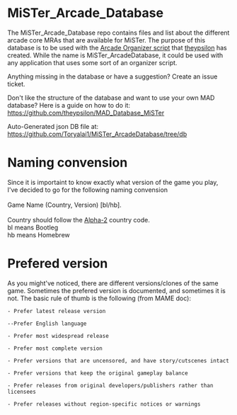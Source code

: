 # MiSTer_Arcade_Database

The MiSTer_Arcade_Database repo contains files and list about the different arcade core MRAs that are available for MiSTer. The purpose of this database is to be used with the [Arcade Organizer script](https://github.com/theypsilon/_arcade-organizer "Arcade Organizer script") that [theypsilon](https://github.com/theypsilon/_arcade-organizer "theypsilon") has created. While the name is MiSTer_ArcadeDatabase, it could be used with any application that uses some sort of an organizer script.

Anything missing in the database or have a suggestion?
Create an issue ticket. 

Don't like the structure of the database and want to use your own MAD database?
Here is a guide on how to do it: https://github.com/theypsilon/MAD_Database_MiSTer

Auto-Generated json DB file at: 
https://github.com/Toryalai1/MiSTer_ArcadeDatabase/tree/db

# Naming convension
Since it is importaint to know exactly what version of the game you play, I've decided to go for the following naming convension </br> </br> Game Name (Country, Version) [bl/hb]. </br> </br>
Country should follow the [Alpha-2](https://www.iban.com/country-codes) country code.
</br>
bl means Bootleg
</br>
hb means Homebrew

# Prefered version
As you might've noticed, there are different versions/clones of the same game. Sometimes the prefered version is documented, and sometimes it is not. The basic rule of thumb is the following (from MAME doc):

```
- Prefer latest release version

--Prefer English language

- Prefer most widespread release

- Prefer most complete version

- Prefer versions that are uncensored, and have story/cutscenes intact

- Prefer versions that keep the original gameplay balance

- Prefer releases from original developers/publishers rather than licensees

- Prefer releases without region-specific notices or warnings
```

